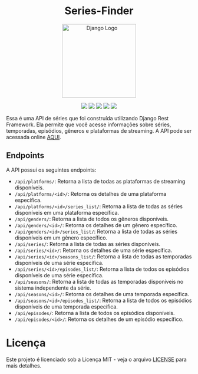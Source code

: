 
<h1 align='center'> Series-Finder</h1>

<p align="center">
  <a href="https://www.django-rest-framework.org" target="blank"><img src="https://storage.caktusgroup.com/media/blog-images/drf-logo2.png" width="200" alt="Django Logo" /></a>
</p>

<p align="center">
  <img src="https://img.shields.io/badge/django-%23092E20.svg?style=for-the-badge&logo=django&logoColor=white"/>
  <img src="https://img.shields.io/badge/DJANGO-REST-ff1709?style=for-the-badge&logo=django&logoColor=white&color=ff1709&labelColor=gray"/>
  <img src="https://img.shields.io/badge/python-3670A0?style=for-the-badge&logo=python&logoColor=ffdd54"/>
  <img src="https://img.shields.io/badge/postgres-%23316192.svg?style=for-the-badge&logo=postgresql&logoColor=white"/>
  <img src="https://img.shields.io/badge/Render-%46E3B7.svg?style=for-the-badge&logo=render&logoColor=white"/>
</p>

Essa é uma API de séries que foi construída utilizando Django Rest Framework. Ela permite que você acesse informações sobre séries, temporadas, episódios, gêneros e plataformas de streaming. A API pode ser acessada online <a href="https://series-finder.onrender.com">AQUI</a>.

</p>

<h2>Endpoints</h2>

A API possui os seguintes endpoints:

- `/api/platforms/`: Retorna a lista de todas as plataformas de streaming disponíveis.
- `/api/platforms/<id>/`: Retorna os detalhes de uma plataforma específica.
- `/api/platforms/<id>/series_list/`: Retorna a lista de todas as séries disponíveis em uma plataforma específica.
- `/api/genders/`: Retorna a lista de todos os gêneros disponíveis.
- `/api/genders/<id>/`: Retorna os detalhes de um gênero específico.
- `/api/genders/<id>/series_list/`: Retorna a lista de todas as séries disponíveis em um gênero específico.
- `/api/series/`: Retorna a lista de todas as séries disponíveis.
- `/api/series/<id>/`: Retorna os detalhes de uma série específica.
- `/api/series/<id>/seasons_list/`: Retorna a lista de todas as temporadas disponíveis de uma série específica.
- `/api/series/<id>/episodes_list/`: Retorna a lista de todos os episódios disponíveis de uma série específica.
- `/api/seasons/`: Retorna a lista de todas as temporadas disponíveis no sistema independente da série.
- `/api/seasons/<id>/`: Retorna os detalhes de uma temporada específica.
- `/api/seasons/<id>/episodes_list/`: Retorna a lista de todos os episódios disponíveis de uma temporada específica.
- `/api/episodes/`: Retorna a lista de todos os episódios disponíveis.
- `/api/episodes/<id>/`: Retorna os detalhes de um episódio específico.


<h1>Licença</h1>

<p>Este projeto é licenciado sob a Licença MIT - veja o arquivo <a href="https://github.com/mts-lucas/series-finder/blob/main/LICENSE">LICENSE</a> para mais detalhes.</p>


